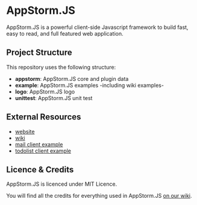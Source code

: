 AppStorm.JS
===========

AppStorm.JS is a powerful client-side Javascript framework to build fast, easy to read, and full featured web application.

Project Structure
-----------------

This repository uses the following structure:
  * **appstorm**: AppStorm.JS core and plugin data
  * **example**: AppStorm.JS examples -including wiki examples-
  * **logo**: AppStorm.JS logo
  * **unittest**: AppStorm.JS unit test


External Resources
------------------

  * [website](http://appstormjs.com)
  * [wiki](http://appstormjs.com/wiki)
  * [mail client example](http://appstormjs.com/git/example/mail)
  * [todolist client example](http://appstormjs.com/git/example/todo)


Licence & Credits
-----------------

AppStorm.JS is licenced under MIT Licence.

You will find all the credits for everything used in AppStorm.JS [on our wiki](http://appstormjs.com/wiki/doku.php?id=credits).
